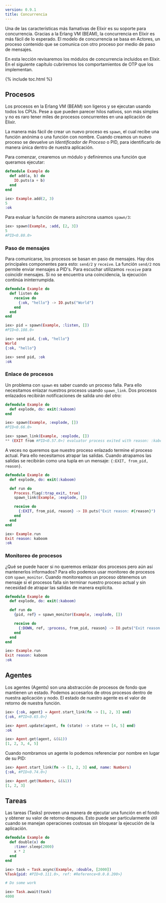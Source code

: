 ```yaml
---
version: 0.9.1
title: Concurrencia
---
```


Una de las características más llamativas de Elixir es su soporte para concurrencia. Gracias a la Erlang VM (BEAM), la concurrencia en Elixir es más fácil de lo esperado. El modelo de concurrencia se basa en Actores, un proceso contenido que se comunica con otro proceso por medio de paso de mensajes.

En esta lección revisaremos los módulos de concurrencia incluidos en Elixir. En el siguiente capítulo cubriremos los comportamientos de OTP que los implementan.

{% include toc.html %}

## Procesos

Los procesos en la Erlang VM (BEAM) son ligeros y se ejecutan usando todos los CPUs. Pese a que pueden parecer hilos nativos, son más simples y no es raro tener miles de procesos concurrentes en una aplicación de Elixir.

La manera más fácil de crear un nuevo proceso es `spawn`, el cual recibe una función anónima o una función con nombre. Cuando creamos un nuevo proceso se devuelve un _Identificador de Proceso_ o PID, para identificarlo de manera única dentro de nuestra aplicación.

Para comenzar, crearemos un módulo y definiremos una función que queramos ejecutar:

```elixir
defmodule Example do
  def add(a, b) do
    IO.puts(a + b)
  end
end

iex> Example.add(2, 3)
5
:ok
```

Para evaluar la función de manera asíncrona usamos `spawn/3`:

```elixir
iex> spawn(Example, :add, [2, 3])
5
#PID<0.80.0>
```

### Paso de mensajes

Para comunicarse, los procesos se basan en paso de mensajes. Hay dos principales componentes para esto: `send/2` y `receive`. La función `send/2` nos permite enviar mensajes a PID's. Para escuchar utilizamos `receive` para coincidir mensajes. Si no se encuentra una coincidencia, la ejecución continúa ininterrumpida.

```elixir
defmodule Example do
  def listen do
    receive do
      {:ok, "hello"} -> IO.puts("World")
    end
  end
end

iex> pid = spawn(Example, :listen, [])
#PID<0.108.0>

iex> send pid, {:ok, "hello"}
World
{:ok, "hello"}

iex> send pid, :ok
:ok
```

### Enlace de procesos

Un problema con `spawn` es saber cuando un proceso falla. Para ello necesitamos enlazar nuestros procesos usando `spawn_link`. Dos procesos enlazados recibirán notificaciones de salida uno del otro:

```elixir
defmodule Example do
  def explode, do: exit(:kaboom)
end

iex> spawn(Example, :explode, [])
#PID<0.66.0>

iex> spawn_link(Example, :explode, [])
** (EXIT from #PID<0.57.0>) evaluator process exited with reason: :kaboom
```

A veces no queremos que nuestro proceso enlazado termine el proceso actual. Para ello necesitamos atrapar las salidas. Cuando atrapamos las salidas se recibirán como una tupla en un mensaje: `{:EXIT, from_pid, reason}`.

```elixir
defmodule Example do
  def explode, do: exit(:kaboom)

  def run do
    Process.flag(:trap_exit, true)
    spawn_link(Example, :explode, [])

    receive do
      {:EXIT, from_pid, reason} -> IO.puts("Exit reason: #{reason}")
    end
  end
end

iex> Example.run
Exit reason: kaboom
:ok
```

### Monitoreo de procesos

¿Qué se puede hacer si no queremos enlazar dos procesos pero aún así mantenerlos informados? Para ello podemos usar monitoreo de procesos con `spawn_monitor`. Cuando monitoreamos un proceso obtenemos un mensaje si el procesos falla sin terminar nuestro proceso actual y sin necesidad de atrapar las salidas de manera explícita.

```elixir
defmodule Example do
  def explode, do: exit(:kaboom)

  def run do
    {pid, ref} = spawn_monitor(Example, :explode, [])

    receive do
      {:DOWN, ref, :process, from_pid, reason} -> IO.puts("Exit reason: #{reason}")
    end
  end
end

iex> Example.run
Exit reason: kaboom
:ok
```

## Agentes

Los agentes (Agents) son una abstracción de procesos de fondo que mantienen un estado. Podemos accesarlos de otros procesos dentro de nuestra aplicación y nodo. El estado de nuestro agente es el valor de retorno de nuestra función.

```elixir
iex> {:ok, agent} = Agent.start_link(fn -> [1, 2, 3] end)
{:ok, #PID<0.65.0>}

iex> Agent.update(agent, fn (state) -> state ++ [4, 5] end)
:ok

iex> Agent.get(agent, &(&1))
[1, 2, 3, 4, 5]
```

Cuando nombramos un agente lo podemos referenciar por nombre en lugar de su PID:

```elixir
iex> Agent.start_link(fn -> [1, 2, 3] end, name: Numbers)
{:ok, #PID<0.74.0>}

iex> Agent.get(Numbers, &(&1))
[1, 2, 3]
```

## Tareas

Las tareas (Tasks) proveen una manera de ejecutar una función en el fondo y obtener su valor de retorno después. Esto puede ser particularmente útil cuando se manejan operaciones costosas sin bloquear la ejecución de la aplicación.

```elixir
defmodule Example do
  def double(x) do
    :timer.sleep(2000)
    x * 2
  end
end

iex> task = Task.async(Example, :double, [2000])
%Task{pid: #PID<0.111.0>, ref: #Reference<0.0.8.200>}

# Do some work

iex> Task.await(task)
4000
```
